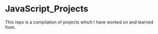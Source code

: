# JavaScript_Projects
This repo is a compilation of projects which I have worked on and learned from.
